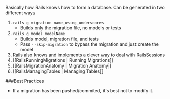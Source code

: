 Basically how Rails knows how to form a database. Can be generated in two different ways

1. `rails g migration name_using_underscores`
   * Builds only the migration file, no models or tests
2. `rails g model modelName`
   * Builds model, migration file, and tests
   * Pass `--skip-migration` to bypass the migration and just create the model
3. Rails also knows and implements a clever way to deal with RailsSessions
4. [[RailsRunningMigrations | Running Migrations]]
5. [[RailsMigrationAnatomy | Migration Anatomy]]
6. [[RailsManagingTables | Managing Tables]]

###Best Practices

* If a migration has been pushed/commited, it's best not to modify it.